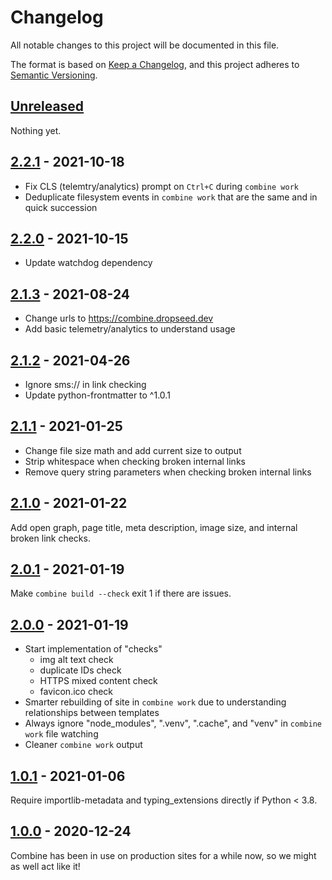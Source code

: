 # Changelog

All notable changes to this project will be documented in this file.

The format is based on [Keep a Changelog](https://keepachangelog.com/en/1.0.0/),
and this project adheres to [Semantic Versioning](https://semver.org/spec/v2.0.0.html).

## [Unreleased]

Nothing yet.

## [2.2.1] - 2021-10-18

- Fix CLS (telemtry/analytics) prompt on `Ctrl+C` during `combine work`
- Deduplicate filesystem events in `combine work` that are the same and in quick succession

## [2.2.0] - 2021-10-15

- Update watchdog dependency

## [2.1.3] - 2021-08-24

- Change urls to https://combine.dropseed.dev
- Add basic telemetry/analytics to understand usage

## [2.1.2] - 2021-04-26

- Ignore sms:// in link checking
- Update python-frontmatter to ^1.0.1

## [2.1.1] - 2021-01-25

- Change file size math and add current size to output
- Strip whitespace when checking broken internal links
- Remove query string parameters when checking broken internal links

## [2.1.0] - 2021-01-22

Add open graph, page title, meta description, image size, and internal broken link checks.

## [2.0.1] - 2021-01-19

Make `combine build --check` exit 1 if there are issues.

## [2.0.0] - 2021-01-19

- Start implementation of "checks"
  - img alt text check
  - duplicate IDs check
  - HTTPS mixed content check
  - favicon.ico check
- Smarter rebuilding of site in `combine work` due to understanding relationships between templates
- Always ignore "node_modules", ".venv", ".cache", and "venv" in `combine work` file watching
- Cleaner `combine work` output

## [1.0.1] - 2021-01-06

Require importlib-metadata and typing_extensions directly if Python < 3.8.

## [1.0.0] - 2020-12-24

Combine has been in use on production sites for a while now, so we might as well act like it!

[Unreleased]: https://github.com/dropseed/combine/compare/2.2.1...HEAD
[2.2.1]: https://github.com/dropseed/combine/releases/tag/2.2.1
[2.2.0]: https://github.com/dropseed/combine/releases/tag/2.2.0
[2.1.3]: https://github.com/dropseed/combine/releases/tag/2.1.3
[2.1.2]: https://github.com/dropseed/combine/releases/tag/2.1.2
[2.1.1]: https://github.com/dropseed/combine/releases/tag/2.1.1
[2.1.0]: https://github.com/dropseed/combine/releases/tag/2.1.0
[2.0.1]: https://github.com/dropseed/combine/releases/tag/2.0.1
[2.0.0]: https://github.com/dropseed/combine/releases/tag/2.0.0
[1.0.1]: https://github.com/dropseed/combine/releases/tag/1.0.1
[1.0.0]: https://github.com/dropseed/combine/releases/tag/1.0.0
